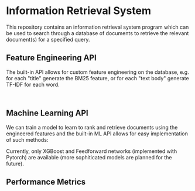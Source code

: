 # Information Retrieval System

This repository contains an information retrieval system program which can be used to search through a database of documents to retrieve the relevant document(s) for a specified query. 

## Feature Engineering API

The built-in API allows for custom feature engineering on the database, e.g. for each "title" generate the BM25 feature, or for each "text body" generate TF-IDF for  each word.

```python



```

## Machine Learning API

We can train a model to learn to rank and retrieve documents using the engineered features and the built-in ML API allows for easy implementation of such methods:

Currently, only XGBoost and Feedforward networks (implemented with Pytorch) are available (more sophiticated models are planned for the future).


## Performance Metrics

